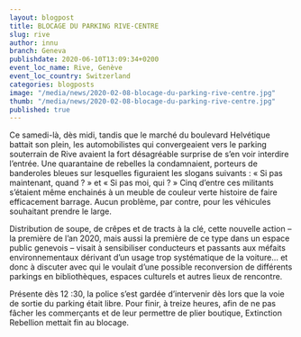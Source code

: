 ```yaml
---
layout: blogpost
title: BLOCAGE DU PARKING RIVE-CENTRE
slug: rive
author: innu
branch: Geneva
publishdate: 2020-06-10T13:09:34+0200
event_loc_name: Rive, Genève
event_loc_country: Switzerland
categories: blogposts
image: "/media/news/2020-02-08-blocage-du-parking-rive-centre.jpg"
thumb: "/media/news/2020-02-08-blocage-du-parking-rive-centre.jpg"
published: true
---
```

Ce samedi-là, dès midi, tandis que le marché du boulevard Helvétique battait son plein, les automobilistes qui convergeaient vers le parking souterrain de Rive avaient la fort désagréable surprise de s’en voir interdire l’entrée. Une quarantaine de rebelles la condamnaient, porteurs de banderoles bleues sur lesquelles figuraient les slogans suivants : « Si pas maintenant, quand ? » et « Si pas moi, qui ? » Cinq d’entre ces militants s’étaient même enchainés à un meuble de couleur verte histoire de faire efficacement barrage. Aucun problème, par contre, pour les véhicules souhaitant prendre le large. 

Distribution de soupe, de crêpes et de tracts à la clé, cette nouvelle action – la première de l’an 2020, mais aussi la première de ce type dans un espace public genevois – visait à sensibiliser conducteurs et passants aux méfaits environnementaux dérivant d’un usage trop systématique de la voiture… et donc à discuter avec qui le voulait d’une possible reconversion de différents parkings en bibliothèques, espaces culturels et autres lieux de rencontre. 

Présente dès 12 :30, la police s’est gardée d’intervenir dès lors que la voie de sortie du parking était libre. Pour finir, à treize heures, afin de ne pas fâcher les commerçants et de leur permettre de plier boutique, Extinction Rebellion mettait fin au blocage.
